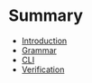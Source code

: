 # Summary

- [Introduction](./introduction.md)
- [Grammar](./grammar.md)
- [CLI](./cli.md)
- [Verification](./verification.md)